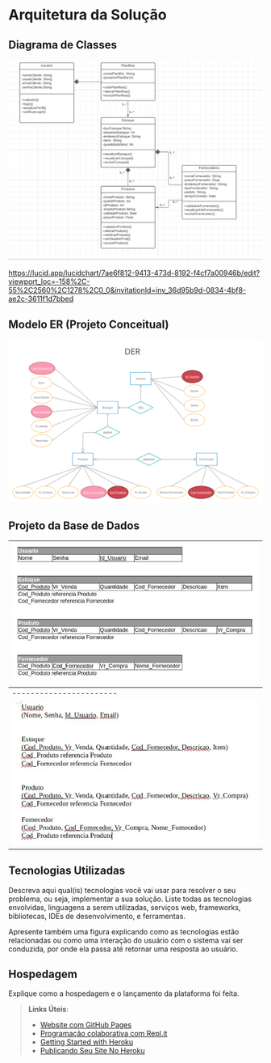 # Arquitetura da Solução


## Diagrama de Classes

![Persona 2](img/Diagramadeclasse.JPG)

https://lucid.app/lucidchart/7ae6f812-9413-473d-8192-f4cf7a00946b/edit?viewport_loc=-158%2C-55%2C2560%2C1278%2C0_0&invitationId=inv_36d95b9d-0834-4bf8-ae2c-3611f1d7bbed

## Modelo ER (Projeto Conceitual)

![Projeto Conceitual](img/DER%20Projeto.png)

## Projeto da Base de Dados


|![Projeto1](img/ProjetoBD1.jpeg)|
|-----------------------|
|-----------------------|
|![Projeto2](img/ProjetoBD2.jpeg)|



## Tecnologias Utilizadas

Descreva aqui qual(is) tecnologias você vai usar para resolver o seu problema, ou seja, implementar a sua solução. Liste todas as tecnologias envolvidas, linguagens a serem utilizadas, serviços web, frameworks, bibliotecas, IDEs de desenvolvimento, e ferramentas.

Apresente também uma figura explicando como as tecnologias estão relacionadas ou como uma interação do usuário com o sistema vai ser conduzida, por onde ela passa até retornar uma resposta ao usuário.

## Hospedagem

Explique como a hospedagem e o lançamento da plataforma foi feita.

> **Links Úteis**:
>
> - [Website com GitHub Pages](https://pages.github.com/)
> - [Programação colaborativa com Repl.it](https://repl.it/)
> - [Getting Started with Heroku](https://devcenter.heroku.com/start)
> - [Publicando Seu Site No Heroku](http://pythonclub.com.br/publicando-seu-hello-world-no-heroku.html)
